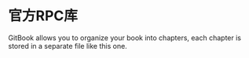 # 官方RPC库

GitBook allows you to organize your book into chapters, each chapter is stored in a separate file like this one.
